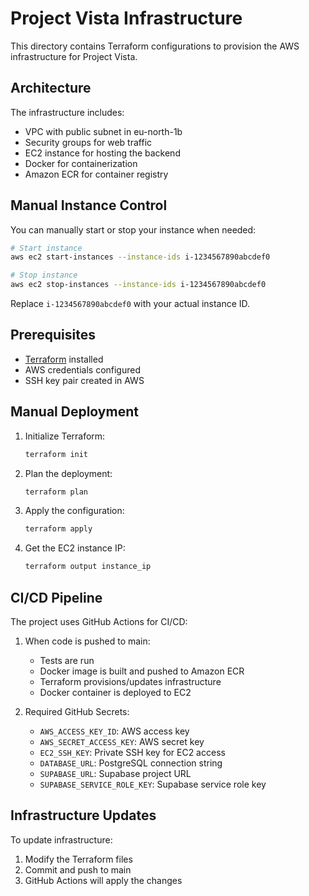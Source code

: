 # Project Vista Infrastructure

This directory contains Terraform configurations to provision the AWS infrastructure for Project Vista.

## Architecture

The infrastructure includes:
- VPC with public subnet in eu-north-1b
- Security groups for web traffic
- EC2 instance for hosting the backend
- Docker for containerization
- Amazon ECR for container registry

## Manual Instance Control

You can manually start or stop your instance when needed:

```bash
# Start instance
aws ec2 start-instances --instance-ids i-1234567890abcdef0

# Stop instance
aws ec2 stop-instances --instance-ids i-1234567890abcdef0
```

Replace `i-1234567890abcdef0` with your actual instance ID.

## Prerequisites

- [Terraform](https://www.terraform.io/downloads.html) installed
- AWS credentials configured
- SSH key pair created in AWS

## Manual Deployment

1. Initialize Terraform:
   ```bash
   terraform init
   ```

2. Plan the deployment:
   ```bash
   terraform plan
   ```

3. Apply the configuration:
   ```bash
   terraform apply
   ```

4. Get the EC2 instance IP:
   ```bash
   terraform output instance_ip
   ```

## CI/CD Pipeline

The project uses GitHub Actions for CI/CD:

1. When code is pushed to main:
   - Tests are run
   - Docker image is built and pushed to Amazon ECR
   - Terraform provisions/updates infrastructure
   - Docker container is deployed to EC2

2. Required GitHub Secrets:
   - `AWS_ACCESS_KEY_ID`: AWS access key
   - `AWS_SECRET_ACCESS_KEY`: AWS secret key
   - `EC2_SSH_KEY`: Private SSH key for EC2 access
   - `DATABASE_URL`: PostgreSQL connection string
   - `SUPABASE_URL`: Supabase project URL
   - `SUPABASE_SERVICE_ROLE_KEY`: Supabase service role key

## Infrastructure Updates

To update infrastructure:
1. Modify the Terraform files
2. Commit and push to main
3. GitHub Actions will apply the changes
